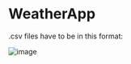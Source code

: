 # WeatherApp

.csv files have to be in this format:

![image](https://github.com/ExtraSharp/WeatherApp/assets/106446291/935e3953-e0d0-4535-9b10-168624af7193)
